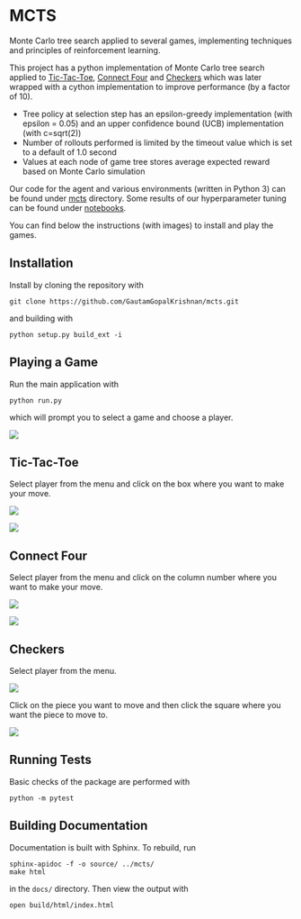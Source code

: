# MCTS
Monte Carlo tree search applied to several games, implementing techniques and principles of reinforcement learning.

This project has a python implementation of Monte Carlo tree search applied to [Tic-Tac-Toe](https://en.wikipedia.org/wiki/Tic-tac-toe), [Connect Four](https://en.wikipedia.org/wiki/Connect_Four) and [Checkers](https://en.wikipedia.org/wiki/Draughts) which was later wrapped with a cython implementation to improve performance (by a factor of 10).

- Tree policy at selection step has an epsilon-greedy implementation (with epsilon = 0.05) and an upper confidence bound (UCB) implementation (with c=sqrt(2))
- Number of rollouts performed is limited by the timeout value which is set to a default of 1.0 second
- Values at each node of game tree stores average expected reward based on Monte Carlo simulation

Our code for the agent and various environments (written in Python 3) can be found under [mcts](mcts) directory. Some results of our hyperparameter tuning can be found under [notebooks](notebooks).

You can find below the instructions (with images) to install and play the games.

## Installation
Install by cloning the repository with

    git clone https://github.com/GautamGopalKrishnan/mcts.git

and building with

    python setup.py build_ext -i

## Playing a Game
Run the main application with

    python run.py

which will prompt you to select a game and choose a player.

![](images/mcts_games_menu.png)

## Tic-Tac-Toe
Select player from the menu and click on the box where you want to make your move.

![](images/tictactoe_menu.png)

![](images/tictactoe.png)

## Connect Four 
Select player from the menu and click on the column number where you want to make your move.

![](images/connectfour_menu.png)

![](images/connectfour.png)

## Checkers
Select player from the menu.

![](images/checkers_menu.png)

Click on the piece you want to move and then click the square where you want the piece to move to.

![](images/checkers.png)

## Running Tests
Basic checks of the package are performed with

    python -m pytest

## Building Documentation

Documentation is built with Sphinx. To rebuild, run

    sphinx-apidoc -f -o source/ ../mcts/
    make html

in the `docs/` directory. Then view the output with

    open build/html/index.html
